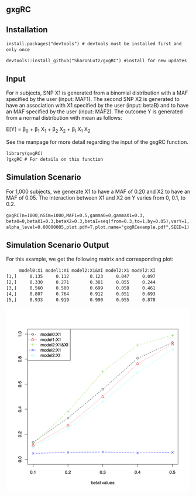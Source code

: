 ## gxgRC


## Installation
```
install.packages("devtools") # devtools must be installed first and only once
```

```
devtools::install_github("SharonLutz/gxgRC") #install for new updates
```

## Input
For n subjects, SNP X1 is generated from a binomial distribution with a MAF specified by the user (input: MAF1). The second SNP X2 is generated to have an association with X1 specified by the user (input: betaB) and to have an MAF specified by the user (input: MAF2). The outcome Y is generated from a normal distribution with mean as follows:

E\[Y\] = &beta;<sub>0</sub> + &beta;<sub>1</sub> X<sub>1</sub> + &beta;<sub>2</sub> X<sub>2</sub> + &beta;<sub>I</sub> X<sub>1</sub> X<sub>2</sub>   

See the manpage for more detail regarding the input of the gxgRC function.

```
library(gxgRC)
?gxgRC # For details on this function
```

## Simulation Scenario
For 1,000 subjects, we generate X1 to have a MAF of 0.20 and X2 to have an MAF of 0.05. The interaction between X1 and X2 on Y varies from 0, 0.1, to 0.2.

```
gxgRC(n=1000,nSim=1000,MAF1=0.5,gamma0=0,gammaX1=0.3,
beta0=0,betaX1=0.3,betaX2=0.3,betaI=seq(from=0.3,to=1,by=0.05),varY=1,
alpha_level=0.00000005,plot.pdf=T,plot.name="gxgRCexample.pdf",SEED=1)
```

## Simulation Scenario Output
For this example, we get the following matrix and corresponding plot:

```
     model0:X1 model1:X1 model2:X1&XI model2:X1 model2:XI
[1,]     0.135     0.112        0.123     0.047     0.097
[2,]     0.330     0.271        0.381     0.055     0.244
[3,]     0.560     0.500        0.699     0.058     0.461
[4,]     0.807     0.764        0.912     0.051     0.693
[5,]     0.933     0.919        0.990     0.055     0.878
```
<img src="https://github.com/SharonLutz/gxgRC/blob/master/gxgRCplot.png" width="500">

